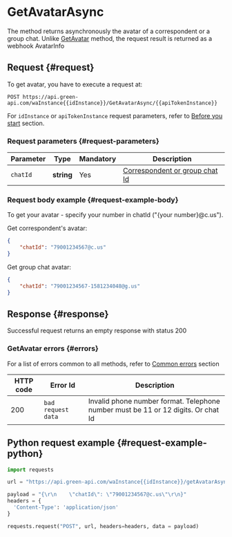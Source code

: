 # GetAvatarAsync

The method returns asynchronously the avatar of a correspondent or a group chat. Unlike [GetAvatar](GetAvatar) method, the request result is returned as a webhook AvatarInfo

## Request {#request}

To get avatar, you have to execute a request at:
```
POST https://api.green-api.com/waInstance{{idInstance}}/GetAvatarAsync/{{apiTokenInstance}}
```

For `idInstance` or `apiTokenInstance` request parameters, refer to [Before you start](../../before-start.md#parameters) section.

### Request parameters {#request-parameters}

Parameter | Type | Mandatory | Description
----- | ----- | ----- | -----
`chatId` | **string** | Yes | [Correspondent or group chat Id](../chat-id.md)

### Request body example {#request-example-body}

To get your avatar - specify your number in chatId ("{your number}@c.us").

Get correspondent's avatar:
```json
{
    "chatId": "79001234567@c.us"
}
```

Get group chat avatar:
```json
{
    "chatId": "79001234567-1581234048@g.us"
}
```

## Response {#response}

Successful request returns an empty response with status 200

### GetAvatar errors {#errors}

For a list of errors common to all methods, refer to [Common errors](../common-errors.md) section

HTTP code | Error Id | Description
----- | ----- | -----
200|`bad request data`| Invalid phone number format. Telephone number must be 11 or 12 digits. Or chat Id

## Python request example  {#request-example-python}

```python
import requests

url = "https://api.green-api.com/waInstance{{idInstance}}/getAvatarAsync/{{apiToFor a list of errors common to all methods, refer to kenInstance}}"

payload = "{\r\n    \"chatId\": \"79001234567@c.us\"\r\n}"
headers = {
  'Content-Type': 'application/json'
}

requests.request("POST", url, headers=headers, data = payload)

```
